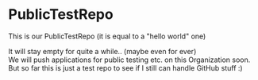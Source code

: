 # PublicTestRepo
This is our PublicTestRepo
(it is equal to a "hello world" one)


It will stay empty for quite a while.. (maybe even for ever)<br>
We will push applications for public testing etc. on this Organization soon.<br>
But so far this is just a test repo to see if I still can handle GitHub stuff :)<br>

